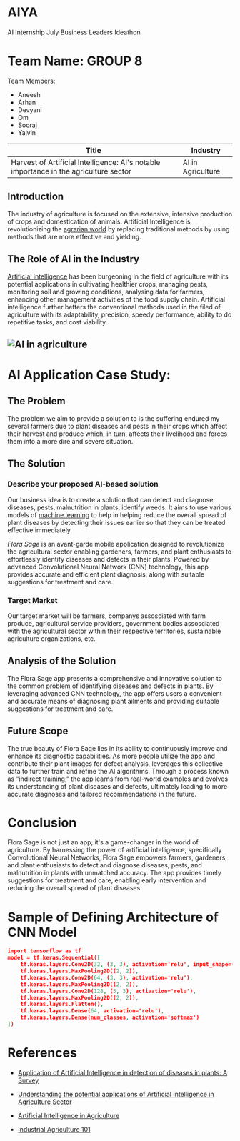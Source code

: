 # AIYA
AI Internship July Business Leaders Ideathon

# Team Name: GROUP 8

Team Members:
- Aneesh    
- Arhan
- Devyani
- Om
- Sooraj
- Yajvin


| Title | Industry |
|-------|----------|
|Harvest of Artificial Intelligence: AI's notable importance in the agriculture sector| AI in Agriculture |

## Introduction 

The industry of agriculture is focused on the extensive, intensive production of crops and domestication of animals. Artificial Intelligence is revolutionizing the [agrarian world](https://en.wikipedia.org/wiki/Agrarian_society) by replacing traditional methods by using methods that are more effective and yielding.    

## The Role of AI in the Industry

[Artificial intelligence](https://en.wikipedia.org/wiki/Artificial_intelligence) has been burgeoning in the field of agriculture with its potential applications in cultivating healthier crops, managing pests, monitoring soil and growing conditions, analysing data for farmers, enhancing other management activities of the food supply chain. Artificial intelligence further betters the conventional methods used in the filed of agriculture with its adaptability, precision, speedy performance, ability to do repetitive tasks, and cost viability.

![AI in agriculture]([https://someurl/imagelocation/image.png](https://github.com/soorajrajivekumar/group8/blob/main/GettyImages-1318237749.jpg-2.webp)) 
---

# AI Application Case Study:

## The Problem

The problem we aim to provide a solution to is the suffering endured my several farmers due to plant diseases and pests in their crops which affect their harvest and produce  which, in turn, affects their livelihood and forces them into a more dire and severe situation.
<br>

## The Solution

### Describe your proposed AI-based solution

Our business idea is to create a solution that can detect and diagnose diseases, pests, malnutrition in plants, identify weeds. It aims to use various models of [machine learning](https://en.wikipedia.org/wiki/Machine_learning) to help in helping reduce the overall spread of plant diseases by detecting their issues earlier so that they can be treated effective immediately.

*Flora Sage* is an avant-garde mobile application designed to revolutionize the agricultural sector enabling gardeners, farmers, and plant enthusiasts to effortlessly identify diseases and defects in their plants. Powered by advanced Convolutional Neural Network (CNN) technology, this app provides accurate and efficient plant diagnosis, along with suitable suggestions for treatment and care.

### Target Market

Our target market will be farmers, companys assosciated with farm produce, agricultural service providers, government bodies assosciated with the agricultural sector within their respective territories, sustainable agriculture organizations, etc.

## Analysis of the Solution

The Flora Sage app presents a comprehensive and innovative solution to the common problem of identifying diseases and defects in plants. By leveraging advanced CNN technology, the app offers users a convenient and accurate means of diagnosing plant ailments and providing suitable suggestions for treatment and care.

##  Future Scope

The true beauty of Flora Sage lies in its ability to continuously improve and enhance its diagnostic capabilities. As more people utilize the app and contribute their plant images for defect analysis, leverages this collective data to further train and refine the AI algorithms. Through a process known as "indirect training," the app learns from real-world examples and evolves its understanding of plant diseases and defects, ultimately leading to more accurate diagnoses and tailored recommendations in the future.

# Conclusion

Flora Sage is not just an app; it's a game-changer in the world of agriculture. By harnessing the power of artificial intelligence, specifically Convolutional Neural Networks, Flora Sage empowers farmers, gardeners, and plant enthusiasts to detect and diagnose diseases, pests, and malnutrition in plants with unmatched accuracy. The app provides timely suggestions for treatment and care, enabling early intervention and reducing the overall spread of plant diseases.

# Sample of Defining Architecture of CNN Model

```json
import tensorflow as tf
model = tf.keras.Sequential([
    tf.keras.layers.Conv2D(32, (3, 3), activation='relu', input_shape=(image_height, image_width, channels)),
    tf.keras.layers.MaxPooling2D((2, 2)),
    tf.keras.layers.Conv2D(64, (3, 3), activation='relu'),
    tf.keras.layers.MaxPooling2D((2, 2)),
    tf.keras.layers.Conv2D(128, (3, 3), activation='relu'),
    tf.keras.layers.MaxPooling2D((2, 2)),
    tf.keras.layers.Flatten(),
    tf.keras.layers.Dense(64, activation='relu'),
    tf.keras.layers.Dense(num_classes, activation='softmax')
])
```

# References

- [Application of Artificial Intelligence in detection of diseases in plants: A Survey](https://turcomat.org/index.php/turkbilmat/article/view/1581/1335)

- [Understanding the potential applications of Artificial Intelligence in Agriculture Sector](https://www.sciencedirect.com/science/article/pii/S277323712200020X)

- [Artificial Intelligence in Agriculture](https://www.wipro.com/holmes/towards-future-farming-how-artificial-intelligence-is-transforming-the-agriculture-industry/)

- [Industrial Agriculture 101](https://www.nrdc.org/stories/industrial-agriculture-101#:~:text=Industrial%20agriculture%20is%20the%20large,the%20animals%20are%20not%20sick)
